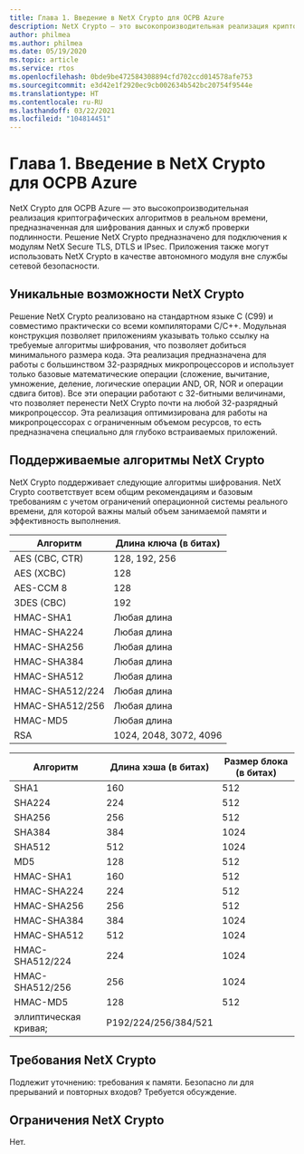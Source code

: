 ```yaml
---
title: Глава 1. Введение в NetX Crypto для ОСРВ Azure
description: NetX Crypto — это высокопроизводительная реализация криптографических алгоритмов в реальном времени, предназначенная для шифрования данных и служб проверки подлинности.
author: philmea
ms.author: philmea
ms.date: 05/19/2020
ms.topic: article
ms.service: rtos
ms.openlocfilehash: 0bde9be472584308894cfd702ccd014578afe753
ms.sourcegitcommit: e3d42e1f2920ec9cb002634b542bc20754f9544e
ms.translationtype: HT
ms.contentlocale: ru-RU
ms.lasthandoff: 03/22/2021
ms.locfileid: "104814451"
---
```

# <a name="chapter-1---introduction-to-azure-rtos-netx-crypto"></a>Глава 1. Введение в NetX Crypto для ОСРВ Azure

NetX Crypto для ОСРВ Azure — это высокопроизводительная реализация криптографических алгоритмов в реальном времени, предназначенная для шифрования данных и служб проверки подлинности. Решение NetX Crypto предназначено для подключения к модулям NetX Secure TLS, DTLS и IPsec. Приложения также могут использовать NetX Crypto в качестве автономного модуля вне службы сетевой безопасности.

## <a name="netx-crypto-unique-features"></a>Уникальные возможности NetX Crypto

Решение NetX Crypto реализовано на стандартном языке C (C99) и совместимо практически со всеми компиляторами C/C++. Модульная конструкция позволяет приложениям указывать только ссылку на требуемые алгоритмы шифрования, что позволяет добиться минимального размера кода. Эта реализация предназначена для работы с большинством 32-разрядных микропроцессоров и использует только базовые математические операции (сложение, вычитание, умножение, деление, логические операции AND, OR, NOR и операции сдвига битов). Все эти операции работают с 32-битными величинами, что позволяет перенести NetX Crypto почти на любой 32-разрядный микропроцессор. Эта реализация оптимизирована для работы на микропроцессорах с ограниченным объемом ресурсов, то есть предназначена специально для глубоко встраиваемых приложений.

## <a name="algorithms-supported-by-netx-crypto"></a>Поддерживаемые алгоритмы NetX Crypto

NetX Crypto поддерживает следующие алгоритмы шифрования. NetX Crypto соответствует всем общим рекомендациям и базовым требованиям с учетом ограничений операционной системы реального времени, для которой важны малый объем занимаемой памяти и эффективность выполнения.

| Алгоритм       | Длина ключа (в битах)      |
| --------------- | ---------------------- |
| AES (CBC, CTR)   | 128, 192, 256          |
| AES (XCBC)       | 128                    |
| AES-CCM 8       | 128                    |
| 3DES (CBC)       | 192                    |
| HMAC-SHA1       | Любая длина             |
| HMAC-SHA224     | Любая длина             |
| HMAC-SHA256     | Любая длина             |
| HMAC-SHA384     | Любая длина             |
| HMAC-SHA512     | Любая длина             |
| HMAC-SHA512/224 | Любая длина             |
| HMAC-SHA512/256 | Любая длина             |
| HMAC-MD5        | Любая длина             |
| RSA             | 1024, 2048, 3072, 4096 |

| Алгоритм       | Длина хэша (в битах) | Размер блока (в битах) |
| --------------- | -------------------- | ----------------- |
| SHA1            | 160                  | 512               |
| SHA224          | 224                  | 512               |
| SHA256          | 256                  | 512               |
| SHA384          | 384                  | 1024              |
| SHA512          | 512                  | 1024              |
| MD5             | 128                  | 512               |
| HMAC-SHA1       | 160                  | 512               |
| HMAC-SHA224     | 224                  | 512               |
| HMAC-SHA256     | 256                  | 512               |
| HMAC-SHA384     | 384                  | 1024              |
| HMAC-SHA512     | 512                  | 1024              |
| HMAC-SHA512/224 | 224                  | 1024              |
| HMAC-SHA512/256 | 256                  | 1024              |
| HMAC-MD5        | 128                  | 512               |
| эллиптическая кривая;  | P192/224/256/384/521 |                   |

## <a name="netx-crypto-requirements"></a>Требования NetX Crypto

Подлежит уточнению: требования к памяти. Безопасно ли для прерываний и повторных входов? Требуется обсуждение.

## <a name="netx-crypto-constraints"></a>Ограничения NetX Crypto

Нет.
